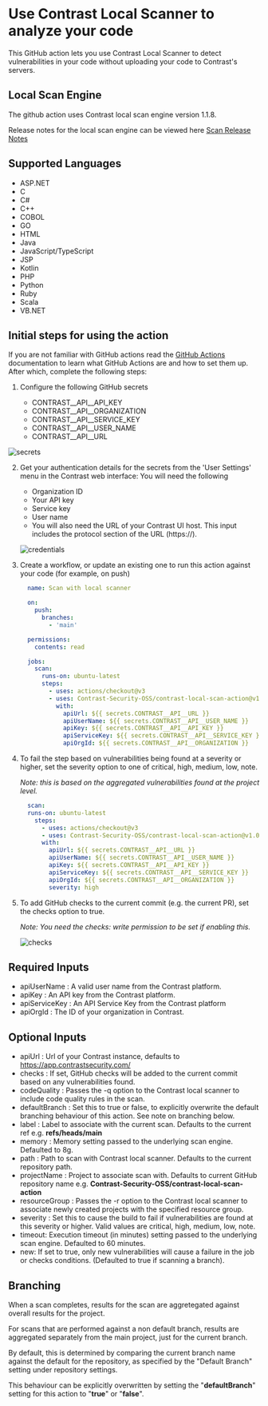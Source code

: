 # Use Contrast Local Scanner to analyze your code

This GitHub action lets you use Contrast Local Scanner to detect vulnerabilities in your code without uploading your code to Contrast's servers.

## Local Scan Engine

The github action uses Contrast local scan engine version 1.1.8.

Release notes for the local scan engine can be viewed here [Scan Release Notes](https://docs.contrastsecurity.com/en/scan-release-notes-and-archive.html)

## Supported Languages
- ASP.NET
- C
- C#
- C++
- COBOL
- GO
- HTML
- Java
- JavaScript/TypeScript
- JSP
- Kotlin
- PHP
- Python
- Ruby
- Scala
- VB.NET

## **Initial steps for using the action**
If you are not familiar with GitHub actions read the
[GitHub Actions](https://docs.github.com/en/actions) documentation to learn what GitHub Actions are and how to set them
up. After which, complete the following steps:

1. Configure the following GitHub secrets

   - CONTRAST__API__API_KEY
   - CONTRAST__API__ORGANIZATION
   - CONTRAST__API__SERVICE_KEY
   - CONTRAST__API__USER_NAME
   - CONTRAST__API__URL

  ![secrets](https://github.com/Contrast-Security-OSS/contrast-local-scan-action/assets/6448060/a40f01a3-b179-4837-abd2-df91a5a220fb)

2. Get your authentication details for the secrets from the 'User Settings' menu in the Contrast web interface: You will need the following 

    - Organization ID
    - Your API key
    - Service key
    - User name
    - You will also need the URL of your Contrast UI host. This input includes the protocol section of the URL (https://).

    ![credentials](https://github.com/Contrast-Security-OSS/contrast-local-scan-action/assets/6448060/7a123c22-1f5f-4091-90d3-f297959d1e20)

3. Create a workflow, or update an existing one to run this action against your code (for example, on push)

   ```yaml
     name: Scan with local scanner

     on:
       push:
         branches:
           - 'main'

     permissions:
       contents: read

     jobs:
       scan:
         runs-on: ubuntu-latest
         steps:
           - uses: actions/checkout@v3
           - uses: Contrast-Security-OSS/contrast-local-scan-action@v1.0.0
             with:
               apiUrl: ${{ secrets.CONTRAST__API__URL }}
               apiUserName: ${{ secrets.CONTRAST__API__USER_NAME }}
               apiKey: ${{ secrets.CONTRAST__API__API_KEY }}
               apiServiceKey: ${{ secrets.CONTRAST__API__SERVICE_KEY }}
               apiOrgId: ${{ secrets.CONTRAST__API__ORGANIZATION }}
   ```

4. To fail the step based on vulnerabilities being found at a severity or higher, set the severity option to one of critical, high, medium, low, note.

   *Note: this is based on the aggregated vulnerabilities found at the project level.*

   ```yaml
     scan:
     runs-on: ubuntu-latest
       steps:
         - uses: actions/checkout@v3
         - uses: Contrast-Security-OSS/contrast-local-scan-action@v1.0.0
         with:
           apiUrl: ${{ secrets.CONTRAST__API__URL }}
           apiUserName: ${{ secrets.CONTRAST__API__USER_NAME }}
           apiKey: ${{ secrets.CONTRAST__API__API_KEY }}
           apiServiceKey: ${{ secrets.CONTRAST__API__SERVICE_KEY }}
           apiOrgId: ${{ secrets.CONTRAST__API__ORGANIZATION }}
           severity: high
   ```

5. To add GitHub checks to the current commit (e.g. the current PR), set the checks option to true.

   *Note: You need the checks: write permission to be set if enabling this.*

   ![checks](https://github.com/Contrast-Security-OSS/contrast-local-scan-action/assets/6448060/d39d14c4-1f05-4ac6-8e3d-c09912ed9559)

## Required Inputs

- apiUserName : A valid user name from the Contrast platform.
- apiKey : An API key from the Contrast platform.
- apiServiceKey : An API Service Key from the Contrast platform
- apiOrgId : The ID of your organization in Contrast.

## Optional Inputs

- apiUrl : Url of your Contrast instance, defaults to https://app.contrastsecurity.com/
- checks : If set, GitHub checks will be added to the current commit based on any vulnerabilities found.
- codeQuality : Passes the -q option to the Contrast local scanner to include code quality rules in the scan.
- defaultBranch : Set this to true or false, to explicitly overwrite the default branching behaviour of this action. See note on branching below.
- label : Label to associate with the current scan. Defaults to the current ref e.g. **refs/heads/main**
- memory : Memory setting passed to the underlying scan engine. Defaulted to 8g.
- path : Path to scan with Contrast local scanner. Defaults to the current repository path.
- projectName : Project to associate scan with. Defaults to current GitHub repository name e.g. **Contrast-Security-OSS/contrast-local-scan-action**
- resourceGroup : Passes the -r option to the Contrast local scanner to associate newly created projects with the specified resource group.
- severity : Set this to cause the build to fail if vulnerabilities are found at this severity or higher. Valid values are critical, high, medium, low, note.
- timeout: Execution timeout (in minutes) setting passed to the underlying scan engine. Defaulted to 60 minutes.
- new: If set to true, only new vulnerabilities will cause a failure in the job or checks conditions. (Defaulted to true if scanning a branch).

## Branching

When a scan completes, results for the scan are aggretegated against overall results for the project.

For scans that are performed against a non default branch, results are aggregated separately from the main project, just for the current branch.

By default, this is determined by comparing the current branch name against the default for the repository, as specified by the "Default Branch" setting under repository settings.

This behaviour can be explicitly overwritten by setting the "**defaultBranch**" setting for this action to "**true**" or "**false**".


